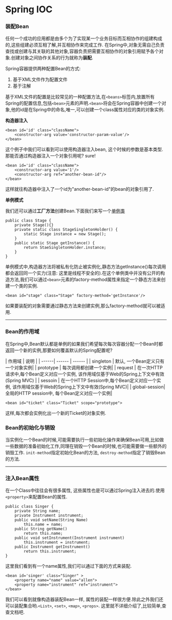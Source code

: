 # Spring IOC

### 装配Bean

任何一个成功的应用都是由多个为了实现某一个业务目标而互相协作的组建构成的,这些组建必须互相了解,并互相协作来完成工作. 在Spring中,对象无需自己负责查找或创建与其关联的其他对象,容器负责把需要互相协作的对象引用赋予各个对象.创建对象之间协作关系的行为就称为**装配**.

Spring容器提供两种配置Bean的方式: 

1. 基于XML文件作为配置文件
2. 基于注解

基于XML文件的配置是比较常见的一种配置方法,在`<beans>`标签内,放置所有Spring的配置信息,包括`<bean>`元素的声明.`<bean>`将会在Spring容器中创建一个对象,他的id是在Spring中的命名,唯一,可以创建一个class属性对应的类的对象实例.

**构造器注入**

```
<bean id='id' class="className">
    <constructor-arg value='constructor-param-value'/>
</bean>
```
这个例子中我们可以看到可以使用构造器注入bean, 这个时候的参数是基本类型.那能否通过构造器注入一个对象引用呢? sure!

```
<bean id='id' class="className">
    <constructor-arg value='1'/>
    <constructor-arg ref="another-bean-id"/>
</bean>
```
这样就往构造器中注入了一个id为"another-bean-id"的bean的对象引用了.

**单例模式** 

我们还可以通过**工厂方法**创建Bean.下面我们来写一个[单例类](http://wenrisheng.iteye.com/blog/1996738)

```
public class Stage {
    private Stage(){}
    private static class StageSingletonHolder() {
        static Stage instance = new Stage();
    }
    public static Stage getInstance() {
        return StaeSingletonHolder.instance;
    }
}
```
单例模式中,构造器方法将被私有化防止被实例化,静态方法getInstance()每次调用都会返回同一个实力(注意: 这里是线程不安全的).在这个单例类中并没有公开的构造方法,我们可以通过`<bean>`元素的factory-method属性来指定一个静态方法来创建一个类的实例.
```
<bean id="stage" class="Stage" factory-method='getInstance'/>
```
如果要装配的对象需要通过静态方法来创建实例,那么factory-method就可以被适用.

* * *

### Bean的作用域

在Spring中,Bean默认都是单例的如果我们希望每次每次容器分配一个Bean时都返回一个新的实例,那要如何覆盖默认的Spring配置呢?

| 作用域 | 说明 |
| ------| ------ | ------ |
| singleton | 默认, 一个Bean定义只有一个对象实例|
| prototype | 每次调用都创建一个实例|
| request | 在一次HTTP请求中,每个Bean定义对应一个实例, 该作用域仅基于Web的Spring上下文中有效(Spring MVC) |
| sessoin | 在一个HTTP Session中,每个Bean定义对应一个实例, 该作用域仅基于Web的Spring上下文中有效(Spring MVC)|
| global-session| 全局的HTTP session中, 每个Bean定义对应一个实例|

```
<bean id="ticket" class="Ticket" scope="prototype">
```
这样,每次都会实例化出一个新的Ticket的对象实例.

### Bean的初始化与销毁

当实例化一个Bean的时候,可能需要执行一些初始化操作来确保Bean可用,比如做一些数据的准备初始化工作,同理在销毁一个Bean的时候,也可能需要做一些额外的销毁工作. `init-method`指定初始化Bean的方法, `destroy-method`指定了销毁Bean的方法.

* * *

### 注入Bean属性
在一个Class中往往会有很多属性, 这些属性也是可以通过Spring注入进去的.使用`<property>`来配置Bean的属性.

```
public class Singer {
    private String name;
    private Instrument instrument;
    public void setName(String Name)
        this.name = name;
    public String getName()
        return this.name;
    public void setInstrument(Instrument instrument)
        this.instrument = instrument;
    public Instrument getInstrument()
        return this.instrument;
}
```
这里我们看到有一个name属性,我们可以通过下面的方式来装配.
```
<bean id='singer' class="Singer" >
    <property name="name" value="allen">
    <property name="instrument" ref="instrument">
</bean>
```
我们可以看到就像构造器装配Bean一样, 属性的装配一样很方便.除此之外我们还可以装配集合哟.`<List>`, `<set>`, `<map>`, `<props>`. 这里就不详细介绍了,比较简单,查查文档吧.


